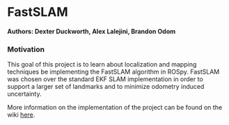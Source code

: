 # FastSLAM
**Authors: Dexter Duckworth, Alex Lalejini, Brandon Odom**

### Motivation
This goal of this project is to learn about localization and mapping techniques be implementing the FastSLAM algorithm in ROSpy. FastSLAM was chosen over the standard EKF SLAM implementation in order to support a larger set of landmarks and to minimize odometry induced uncertainty.

More information on the implementation of the project can be found on the wiki [here](https://github.com/dexterduck/fastslam/wiki).
